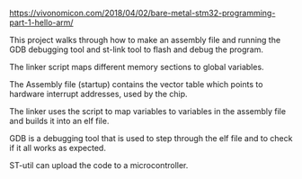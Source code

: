 
https://vivonomicon.com/2018/04/02/bare-metal-stm32-programming-part-1-hello-arm/

This project walks through how to make an assembly file and running the GDB debugging tool and st-link tool to flash and debug the program.


The linker script maps different memory sections to global variables.

The Assembly file (startup) contains the vector table which points to hardware interrupt addresses, used by the chip.

The linker uses the script to map variables to variables in the assembly file and builds it into an elf file.

GDB is a debugging tool that is used to step through the elf file and to check if it all works as expected.

ST-util can upload the code to a microcontroller.